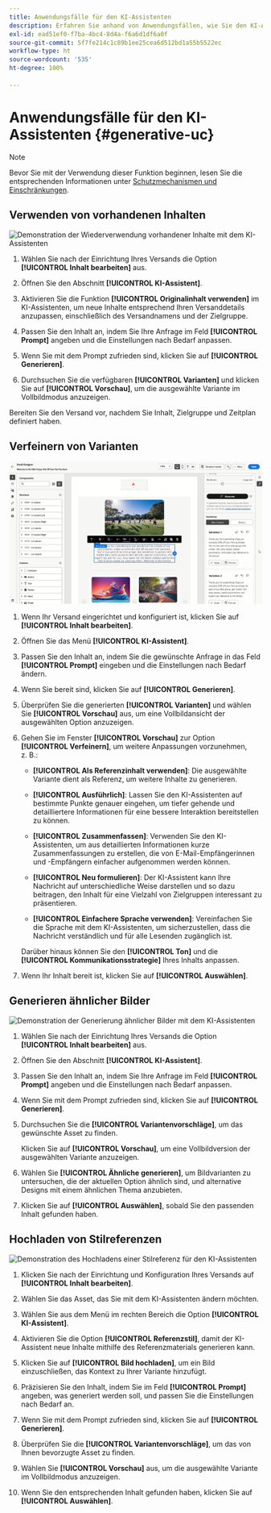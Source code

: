 ```yaml
---
title: Anwendungsfälle für den KI-Assistenten
description: Erfahren Sie anhand von Anwendungsfällen, wie Sie den KI-Assistenten verwenden.
exl-id: ead51ef0-f7ba-4bc4-8d4a-f6a6d1df6a0f
source-git-commit: 5f7fe214c1c89b1ee25cea6d512bd1a55b5522ec
workflow-type: ht
source-wordcount: '535'
ht-degree: 100%

---
```


# Anwendungsfälle für den KI-Assistenten {#generative-uc}

>[!NOTE]
>
>Bevor Sie mit der Verwendung dieser Funktion beginnen, lesen Sie die entsprechenden Informationen unter [Schutzmechanismen und Einschränkungen](generative-gs.md#generative-guardrails).

## Verwenden von vorhandenen Inhalten

![Demonstration der Wiederverwendung vorhandener Inhalte mit dem KI-Assistenten](assets/do-not-localize/gen-ai-reuse-text.gif)

1. Wählen Sie nach der Einrichtung Ihres Versands die Option **[!UICONTROL Inhalt bearbeiten]** aus.

1. Öffnen Sie den Abschnitt **[!UICONTROL KI-Assistent]**.

1. Aktivieren Sie die Funktion **[!UICONTROL Originalinhalt verwenden]** im KI-Assistenten, um neue Inhalte entsprechend Ihren Versanddetails anzupassen, einschließlich des Versandnamens und der Zielgruppe.

1. Passen Sie den Inhalt an, indem Sie Ihre Anfrage im Feld **[!UICONTROL Prompt]** angeben und die Einstellungen nach Bedarf anpassen.

1. Wenn Sie mit dem Prompt zufrieden sind, klicken Sie auf **[!UICONTROL Generieren]**.

1. Durchsuchen Sie die verfügbaren **[!UICONTROL Varianten]** und klicken Sie auf **[!UICONTROL Vorschau]**, um die ausgewählte Variante im Vollbildmodus anzuzeigen.

Bereiten Sie den Versand vor, nachdem Sie Inhalt, Zielgruppe und Zeitplan definiert haben.

## Verfeinern von Varianten

![Demonstration der Verfeinerung von Inhaltsvarianten mit dem KI-Assistenten](assets/do-not-localize/gen-ai-variation.gif)

1. Wenn Ihr Versand eingerichtet und konfiguriert ist, klicken Sie auf **[!UICONTROL Inhalt bearbeiten]**.

1. Öffnen Sie das Menü **[!UICONTROL KI-Assistent]**.

1. Passen Sie den Inhalt an, indem Sie die gewünschte Anfrage in das Feld **[!UICONTROL Prompt]** eingeben und die Einstellungen nach Bedarf ändern.

1. Wenn Sie bereit sind, klicken Sie auf **[!UICONTROL Generieren]**.

1. Überprüfen Sie die generierten **[!UICONTROL Varianten]** und wählen Sie **[!UICONTROL Vorschau]** aus, um eine Vollbildansicht der ausgewählten Option anzuzeigen.

1. Gehen Sie im Fenster **[!UICONTROL Vorschau]** zur Option **[!UICONTROL Verfeinern]**, um weitere Anpassungen vorzunehmen, z. B.:

   * **[!UICONTROL Als Referenzinhalt verwenden]**: Die ausgewählte Variante dient als Referenz, um weitere Inhalte zu generieren.

   * **[!UICONTROL Ausführlich]**: Lassen Sie den KI-Assistenten auf bestimmte Punkte genauer eingehen, um tiefer gehende und detailliertere Informationen für eine bessere Interaktion bereitstellen zu können.

   * **[!UICONTROL Zusammenfassen]**: Verwenden Sie den KI-Assistenten, um aus detaillierten Informationen kurze Zusammenfassungen zu erstellen, die von E-Mail-Empfängerinnen und -Empfängern einfacher aufgenommen werden können.

   * **[!UICONTROL Neu formulieren]**: Der KI-Assistent kann Ihre Nachricht auf unterschiedliche Weise darstellen und so dazu beitragen, den Inhalt für eine Vielzahl von Zielgruppen interessant zu präsentieren.

   * **[!UICONTROL Einfachere Sprache verwenden]**: Vereinfachen Sie die Sprache mit dem KI-Assistenten, um sicherzustellen, dass die Nachricht verständlich und für alle Lesenden zugänglich ist.

   Darüber hinaus können Sie den **[!UICONTROL Ton]** und die **[!UICONTROL Kommunikationsstrategie]** Ihres Inhalts anpassen.

1. Wenn Ihr Inhalt bereit ist, klicken Sie auf **[!UICONTROL Auswählen]**.

## Generieren ähnlicher Bilder

![Demonstration der Generierung ähnlicher Bilder mit dem KI-Assistenten](assets/do-not-localize/uc-image-similar.gif)

1. Wählen Sie nach der Einrichtung Ihres Versands die Option **[!UICONTROL Inhalt bearbeiten]** aus.

1. Öffnen Sie den Abschnitt **[!UICONTROL KI-Assistent]**.

1. Passen Sie den Inhalt an, indem Sie Ihre Anfrage im Feld **[!UICONTROL Prompt]** angeben und die Einstellungen nach Bedarf anpassen.

1. Wenn Sie mit dem Prompt zufrieden sind, klicken Sie auf **[!UICONTROL Generieren]**.

1. Durchsuchen Sie die **[!UICONTROL Variantenvorschläge]**, um das gewünschte Asset zu finden. 

   Klicken Sie auf **[!UICONTROL Vorschau]**, um eine Vollbildversion der ausgewählten Variante anzuzeigen.

1. Wählen Sie **[!UICONTROL Ähnliche generieren]**, um Bildvarianten zu untersuchen, die der aktuellen Option ähnlich sind, und alternative Designs mit einem ähnlichen Thema anzubieten.

1. Klicken Sie auf **[!UICONTROL Auswählen]**, sobald Sie den passenden Inhalt gefunden haben.

## Hochladen von Stilreferenzen

![Demonstration des Hochladens einer Stilreferenz für den KI-Assistenten](assets/do-not-localize/uc-image-reference.gif)

1. Klicken Sie nach der Einrichtung und Konfiguration Ihres Versands auf **[!UICONTROL Inhalt bearbeiten]**.

1. Wählen Sie das Asset, das Sie mit dem KI-Assistenten ändern möchten.

1. Wählen Sie aus dem Menü im rechten Bereich die Option **[!UICONTROL KI-Assistent]**.

1. Aktivieren Sie die Option **[!UICONTROL Referenzstil]**, damit der KI-Assistent neue Inhalte mithilfe des Referenzmaterials generieren kann.

1. Klicken Sie auf **[!UICONTROL Bild hochladen]**, um ein Bild einzuschließen, das Kontext zu Ihrer Variante hinzufügt.

1. Präzisieren Sie den Inhalt, indem Sie im Feld **[!UICONTROL Prompt]** angeben, was generiert werden soll, und passen Sie die Einstellungen nach Bedarf an.

1. Wenn Sie mit dem Prompt zufrieden sind, klicken Sie auf **[!UICONTROL Generieren]**.

1. Überprüfen Sie die **[!UICONTROL Variantenvorschläge]**, um das von Ihnen bevorzugte Asset zu finden.

1. Wählen Sie **[!UICONTROL Vorschau]** aus, um die ausgewählte Variante im Vollbildmodus anzuzeigen.

1. Wenn Sie den entsprechenden Inhalt gefunden haben, klicken Sie auf **[!UICONTROL Auswählen]**.
